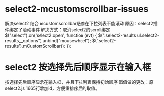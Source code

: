 # select2-mcustomscrollbar-issues
  解决select2 结合 mcustomscrollbar悬停在下拉列表不能滚动
  原因：select2插件绑定了滚动事件
  解决方式：取消select2的scroll绑定
   $("select").on('select2:open', function (evt) {
          $(".select2-results ul.select2-results__options").unbind("mousewheel");
          $('.select2-results').mCustomScrollbar();
      });
# select2 按选择先后顺序显示在输入框
  按选择先后顺序显示在输入框，并且下拉列表保持初始顺序
  取值做的更改：原select2.js 1665行增加id，方便重排序后的取值。
